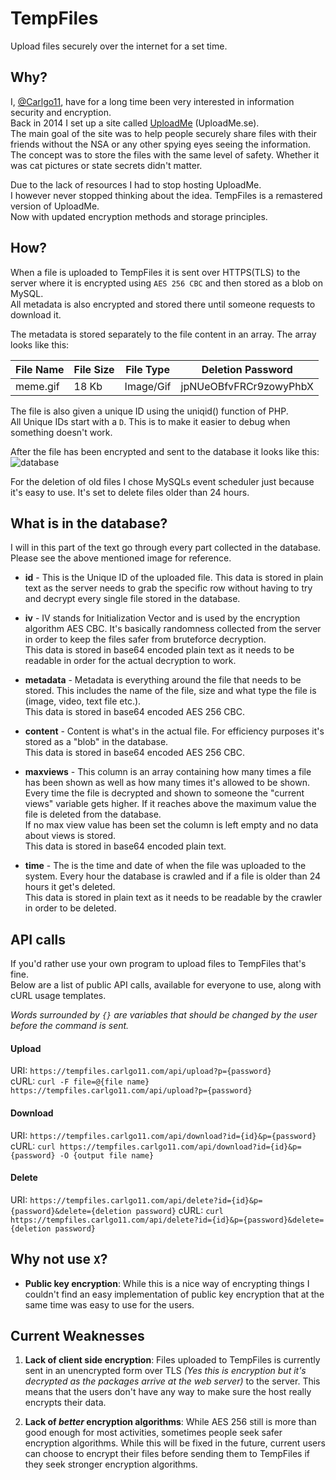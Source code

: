 # TempFiles
Upload files securely over the internet for a set time.

## Why?
I, [@Carlgo11](https://github.com/Carlgo11/), have for a long time been very interested in information security and encryption.  
Back in 2014 I set up a site called [UploadMe](https://github.com/Carlgo11/UploadMe) (UploadMe.se).  
The main goal of the site was to help people securely share files with their friends without the NSA or any other spying eyes seeing the information.  
The concept was to store the files with the same level of safety. Whether it was cat pictures or state secrets didn't matter.  

Due to the lack of resources I had to stop hosting UploadMe.  
I however never stopped thinking about the idea. TempFiles is a remastered version of UploadMe.  
Now with updated encryption methods and storage principles.  

## How?

When a file is uploaded to TempFiles it is sent over HTTPS(TLS) to the server where it is encrypted using `AES 256 CBC` and then stored as a blob on MySQL.  
All metadata is also encrypted and stored there until someone requests to download it.  

The metadata is stored separately to the file content in an array. The array looks like this:

File Name | File Size | File Type | Deletion Password
 -------- | --------- | --------- | -----------------
meme.gif | 18 Kb | Image/Gif | jpNUeOBfvFRCr9zowyPhbX

The file is also given a unique ID using the uniqid() function of PHP.  
All Unique IDs start with a `D`. This is to make it easier to debug when something doesn't work.  

After the file has been encrypted and sent to the database it looks like this:
![database](https://user-images.githubusercontent.com/3535780/31801145-5ca27740-b546-11e7-9f31-f4f837ffc93a.png)

For the deletion of old files I chose MySQLs event scheduler just because it's easy to use.
It's set to delete files older than 24 hours.

## What is in the database?

I will in this part of the text go through every part collected in the database.  
Please see the above mentioned image for reference.

* **id** - This is the Unique ID of the uploaded file. This data is stored in plain text as the server needs to grab the specific row without having to try and decrypt every single file stored in the database.  

* **iv** - IV stands for Initialization Vector and is used by the encryption algorithm AES CBC. It's basically randomness collected from the server in order to keep the files safer from bruteforce decryption.  
This data is stored in base64 encoded plain text as it needs to be readable in order for the actual decryption to work.  

* **metadata** - Metadata is everything around the file that needs to be stored. This includes the name of the file, size and what type the file is (image, video, text file etc.).  
This data is stored in base64 encoded AES 256 CBC.  

* **content** - Content is what's in the actual file. For efficiency purposes it's stored as a "blob" in the database.  
This data is stored in base64 encoded AES 256 CBC.  

* **maxviews** - This column is an array containing how many times a file has been shown as well as how many times it's allowed to be shown.  
Every time the file is decrypted and shown to someone the "current views" variable gets higher. If it reaches above the maximum value the file is deleted from the database.  
If no max view value has been set the column is left empty and no data about views is stored.  
This data is stored in base64 encoded plain text.  

* **time** - The is the time and date of when the file was uploaded to the system. Every hour the database is crawled and if a file is older than 24 hours it get's deleted.  
This data is stored in plain text as it needs to be readable by the crawler in order to be deleted.  

## API calls
If you'd rather use your own program to upload files to TempFiles that's fine.  
Below are a list of public API calls, available for everyone to use, along with cURL usage templates.  
  
_Words surrounded by `{}` are variables that should be changed by the user before the command is sent._

#### Upload
 URI: `https://tempfiles.carlgo11.com/api/upload?p={password}`  
 cURL: `curl -F file=@{file name} https://tempfiles.carlgo11.com/api/upload?p={password}`
#### Download
 URI: `https://tempfiles.carlgo11.com/api/download?id={id}&p={password}`  
 cURL: `curl https://tempfiles.carlgo11.com/api/download?id={id}&p={password} -O {output file name}`
#### Delete 
 URI: `https://tempfiles.carlgo11.com/api/delete?id={id}&p={password}&delete={deletion password}`
 cURL: `curl https://tempfiles.carlgo11.com/api/delete?id={id}&p={password}&delete={deletion password}`

## Why not use `X`?

* **Public key encryption**: While this is a nice way of encrypting things I couldn't find an easy implementation of public key encryption that at the same time was easy to use for the users.

## Current Weaknesses

1. **Lack of client side encryption**: Files uploaded to TempFiles is currently sent in an unencrypted form over TLS _(Yes this is encryption but it's decrypted as the packages arrive at the web server)_ to the server. This means that the users don't have any way to make sure the host really encrypts their data.  

2. **Lack of _better_ encryption algorithms**: While AES 256 still is more than good enough for most activities, sometimes people seek safer encryption algorithms. While this will be fixed in the future, current users can choose to encrypt their files before sending them to TempFiles if they seek stronger encryption algorithms.
